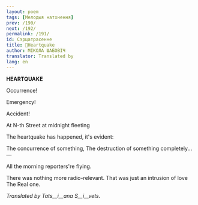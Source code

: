 ```yaml
---
layout: poem
tags: [Мелодыя натхнення]
prev: /190/
next: /192/
permalink: /191/
id: Сэрцатрасенне
title: 🚧Heartquake
author: МІКОЛА ШАБОВІЧ
translator: Translated by 
lang: en
---
```



 
**HEARTQUAKE**

Occurrence!

Emergency!

Accident!

At N-th Street at midnight fleeting

The heartquake has happened, it's evident:

The concurrence of something, The destruction of something completely... —

All the morning reporters're flying.

There was nothing more radio-relevant. That was just an intrusion of love The Real one.

_Translated_ _by_ _Tats__i__ana S__i__vets._



